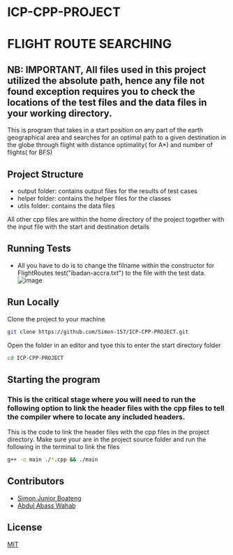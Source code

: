 # ICP-CPP-PROJECT
# FLIGHT ROUTE SEARCHING 
## NB: IMPORTANT, All files used in this project utilized the absolute path, hence any file not found exception requires you to check the locations of the test files and the data files in your working directory.

This is program that takes in a start position on any part of the earth geographical area and searches for an optimal path to a given destination in the globe through flight with distance optimality( for A*) and number of flights( for BFS)

## Project Structure
* output folder: contains output files for the results of test cases
* helper folder: contains the helper files for the classes
* utils folder: contains the data files 

All other cpp files are within the home directory of the project together with the input file with the start and destination details

## Running Tests
* All you have to do is to change the filname within the constructor for FlightRoutes test("ibadan-accra.txt") to the file with the test data.
![image](https://user-images.githubusercontent.com/79936608/204668589-35ae4189-b6a1-465f-9bd3-063b7541979b.png)


## Run Locally
Clone the project to your machine
```bash
git clone https://github.com/Simon-157/ICP-CPP-PROJECT.git

```
Open the folder in an editor and tyoe this to enter the start directory folder
```bash
cd ICP-CPP-PROJECT

```

## Starting the program
### This is the critical stage where you will need to run the following option to link the header files with the cpp files to tell the compiler where to locate any included headers.
This is the code to link the header files with the cpp files in the project directory. Make sure your are in the project source folder and run the following in the terminal to link the files

```bash
g++ -o main ./*.cpp && ./main

```

## Contributors
* [Simon Junior Boateng](https://github.com/Simon-157) 
* [Abdul Abass Wahab](https://github.com/WahabDev12)

## License

[MIT](https://choosealicense.com/licenses/mit/)

